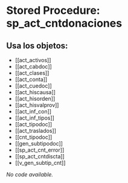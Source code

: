 # Stored Procedure: sp_act_cntdonaciones

## Usa los objetos:
- [[act_activos]]
- [[act_cabdoc]]
- [[act_clases]]
- [[act_conta]]
- [[act_cuedoc]]
- [[act_hiscausa]]
- [[act_hisorden]]
- [[act_hisvalprov]]
- [[act_inf_con]]
- [[act_inf_tipos]]
- [[act_tipodoc]]
- [[act_traslados]]
- [[cnt_tipodoc]]
- [[gen_subtipodoc]]
- [[sp_act_cnt_error]]
- [[sp_act_cntdiscta]]
- [[v_gen_subtip_cnt]]

*No code available.*

